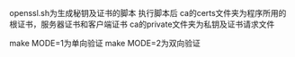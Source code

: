 openssl.sh为生成秘钥及证书的脚本
执行脚本后
ca的certs文件夹为程序所用的根证书，服务器证书和客户端证书
ca的private文件夹为私钥及证书请求文件

make MODE=1为单向验证
make MODE=2为双向验证
